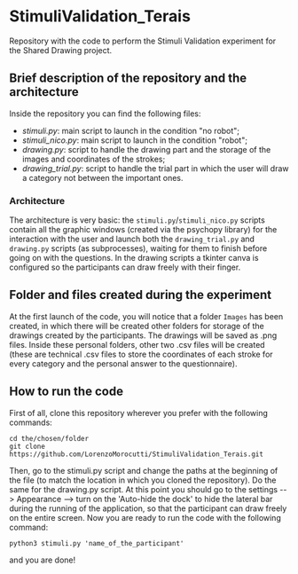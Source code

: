 # StimuliValidation_Terais
Repository with the code to perform the Stimuli Validation experiment for the Shared Drawing project.

## Brief description of the repository and the architecture
Inside the repository you can find the following files:
* *stimuli.py*: main script to launch in the condition "no robot";
* *stimuli_nico.py*: main script to launch in the condition "robot";
* *drawing.py*: script to handle the drawing part and the storage of the images and coordinates of the strokes;
* *drawing_trial.py*: script to handle the trial part in which the user will draw a category not between the important ones.

### Architecture
The architecture is very basic: the `stimuli.py`/`stimuli_nico.py` scripts contain all the graphic windows (created via the psychopy library) for the interaction with the user and launch both the `drawing_trial.py` and `drawing.py` scripts (as subprocesses), waiting for them to finish before going on with the questions.
In the drawing scripts a tkinter canva is configured so the participants can draw freely with their finger.

## Folder and files created during the experiment
At the first launch of the code, you will notice that a folder `Images` has been created, in which there will be created other folders for storage of the drawings created by the participants. The drawings will be saved as .png files. Inside these personal folders, other two .csv files will be created (these are technical .csv files to store the coordinates of each stroke for every category and the personal answer to the questionnaire).

## How to run the code
First of all, clone this repository wherever you prefer with the following commands:
```
cd the/chosen/folder
git clone https://github.com/LorenzoMorocutti/StimuliValidation_Terais.git
```
Then, go to the stimuli.py script and change the paths at the beginning of the file (to match the location in which you cloned the repository).
Do the same for the drawing.py script.
At this point you should go to the settings --> Appearance --> turn on the 'Auto-hide the dock' to hide the lateral bar during the running of the application, so that the participant can draw freely on the entire screen.
Now you are ready to run the code with the following command:
```
python3 stimuli.py 'name_of_the_participant'
```
and you are done!
